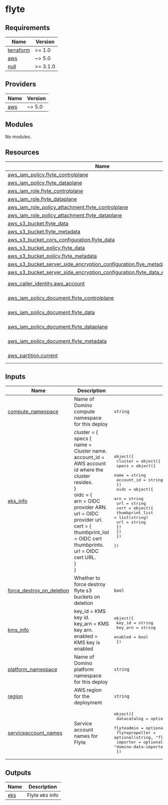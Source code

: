 # flyte

<!-- BEGIN_TF_DOCS -->
## Requirements

| Name | Version |
|------|---------|
| <a name="requirement_terraform"></a> [terraform](#requirement\_terraform) | >= 1.0 |
| <a name="requirement_aws"></a> [aws](#requirement\_aws) | ~> 5.0 |
| <a name="requirement_null"></a> [null](#requirement\_null) | >= 3.1.0 |

## Providers

| Name | Version |
|------|---------|
| <a name="provider_aws"></a> [aws](#provider\_aws) | ~> 5.0 |

## Modules

No modules.

## Resources

| Name | Type |
|------|------|
| [aws_iam_policy.flyte_controlplane](https://registry.terraform.io/providers/hashicorp/aws/latest/docs/resources/iam_policy) | resource |
| [aws_iam_policy.flyte_dataplane](https://registry.terraform.io/providers/hashicorp/aws/latest/docs/resources/iam_policy) | resource |
| [aws_iam_role.flyte_controlplane](https://registry.terraform.io/providers/hashicorp/aws/latest/docs/resources/iam_role) | resource |
| [aws_iam_role.flyte_dataplane](https://registry.terraform.io/providers/hashicorp/aws/latest/docs/resources/iam_role) | resource |
| [aws_iam_role_policy_attachment.flyte_controlplane](https://registry.terraform.io/providers/hashicorp/aws/latest/docs/resources/iam_role_policy_attachment) | resource |
| [aws_iam_role_policy_attachment.flyte_dataplane](https://registry.terraform.io/providers/hashicorp/aws/latest/docs/resources/iam_role_policy_attachment) | resource |
| [aws_s3_bucket.flyte_data](https://registry.terraform.io/providers/hashicorp/aws/latest/docs/resources/s3_bucket) | resource |
| [aws_s3_bucket.flyte_metadata](https://registry.terraform.io/providers/hashicorp/aws/latest/docs/resources/s3_bucket) | resource |
| [aws_s3_bucket_cors_configuration.flyte_data](https://registry.terraform.io/providers/hashicorp/aws/latest/docs/resources/s3_bucket_cors_configuration) | resource |
| [aws_s3_bucket_policy.flyte_data](https://registry.terraform.io/providers/hashicorp/aws/latest/docs/resources/s3_bucket_policy) | resource |
| [aws_s3_bucket_policy.flyte_metadata](https://registry.terraform.io/providers/hashicorp/aws/latest/docs/resources/s3_bucket_policy) | resource |
| [aws_s3_bucket_server_side_encryption_configuration.flye_metadata_encryption](https://registry.terraform.io/providers/hashicorp/aws/latest/docs/resources/s3_bucket_server_side_encryption_configuration) | resource |
| [aws_s3_bucket_server_side_encryption_configuration.flyte_data_encryption](https://registry.terraform.io/providers/hashicorp/aws/latest/docs/resources/s3_bucket_server_side_encryption_configuration) | resource |
| [aws_caller_identity.aws_account](https://registry.terraform.io/providers/hashicorp/aws/latest/docs/data-sources/caller_identity) | data source |
| [aws_iam_policy_document.flyte_controlplane](https://registry.terraform.io/providers/hashicorp/aws/latest/docs/data-sources/iam_policy_document) | data source |
| [aws_iam_policy_document.flyte_data](https://registry.terraform.io/providers/hashicorp/aws/latest/docs/data-sources/iam_policy_document) | data source |
| [aws_iam_policy_document.flyte_dataplane](https://registry.terraform.io/providers/hashicorp/aws/latest/docs/data-sources/iam_policy_document) | data source |
| [aws_iam_policy_document.flyte_metadata](https://registry.terraform.io/providers/hashicorp/aws/latest/docs/data-sources/iam_policy_document) | data source |
| [aws_partition.current](https://registry.terraform.io/providers/hashicorp/aws/latest/docs/data-sources/partition) | data source |

## Inputs

| Name | Description | Type | Default | Required |
|------|-------------|------|---------|:--------:|
| <a name="input_compute_namespace"></a> [compute\_namespace](#input\_compute\_namespace) | Name of Domino compute namespace for this deploy | `string` | n/a | yes |
| <a name="input_eks_info"></a> [eks\_info](#input\_eks\_info) | cluster = {<br/>      specs {<br/>        name            = Cluster name.<br/>        account\_id      = AWS account id where the cluster resides.<br/>      }<br/>      oidc = {<br/>        arn = OIDC provider ARN.<br/>        url = OIDC provider url.<br/>        cert = {<br/>          thumbprint\_list = OIDC cert thumbprints.<br/>          url             = OIDC cert URL.<br/>      }<br/>    } | <pre>object({<br/>    cluster = object({<br/>      specs = object({<br/>        name       = string<br/>        account_id = string<br/>      })<br/>      oidc = object({<br/>        arn = string<br/>        url = string<br/>        cert = object({<br/>          thumbprint_list = list(string)<br/>          url             = string<br/>        })<br/>      })<br/>    })<br/>  })</pre> | n/a | yes |
| <a name="input_force_destroy_on_deletion"></a> [force\_destroy\_on\_deletion](#input\_force\_destroy\_on\_deletion) | Whether to force destroy flyte s3 buckets on deletion | `bool` | `true` | no |
| <a name="input_kms_info"></a> [kms\_info](#input\_kms\_info) | key\_id  = KMS key id.<br/>    key\_arn = KMS key arn.<br/>    enabled = KMS key is enabled | <pre>object({<br/>    key_id  = string<br/>    key_arn = string<br/>    enabled = bool<br/>  })</pre> | n/a | yes |
| <a name="input_platform_namespace"></a> [platform\_namespace](#input\_platform\_namespace) | Name of Domino platform namespace for this deploy | `string` | n/a | yes |
| <a name="input_region"></a> [region](#input\_region) | AWS region for the deployment | `string` | n/a | yes |
| <a name="input_serviceaccount_names"></a> [serviceaccount\_names](#input\_serviceaccount\_names) | Service account names for Flyte | <pre>object({<br>    datacatalog    = optional(string, "datacatalog")<br>    flyteadmin     = optional(string, "flyteadmin")<br>    flytepropeller = optional(string, "flytepropeller")<br>    importer       = optional(string, "domino-data-importer")<br>  })</pre> | `{}` | no |

## Outputs

| Name | Description |
|------|-------------|
| <a name="output_eks"></a> [eks](#output\_eks) | Flyte eks info |
<!-- END_TF_DOCS -->
